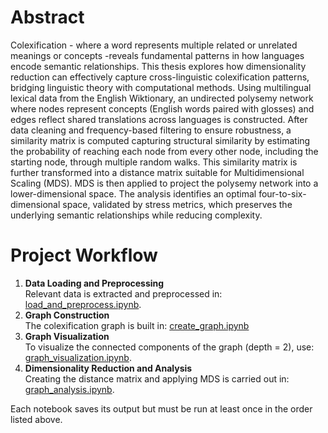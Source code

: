 # Abstract

Colexification - where a word represents multiple related or unrelated meanings or concepts -reveals fundamental patterns in how languages encode semantic relationships. This thesis explores how dimensionality reduction can effectively capture cross-linguistic colexification patterns, bridging linguistic theory with computational methods.
Using multilingual lexical data from the English Wiktionary, an undirected polysemy network where nodes represent concepts (English words paired with glosses) and edges reflect shared translations across languages is constructed. After data cleaning and frequency-based filtering to ensure robustness, a similarity matrix is computed capturing structural similarity by estimating the probability of reaching each node from every other node, including the starting node, through multiple random walks. This similarity matrix is further transformed into a distance matrix suitable for Multidimensional Scaling (MDS). MDS is then applied to project the polysemy network into a lower-dimensional space. The analysis identifies an optimal four-to-six-dimensional space, validated by stress metrics, which preserves the underlying semantic relationships while reducing complexity.

# Project Workflow

1) **Data Loading and Preprocessing** <br>
Relevant data is extracted and preprocessed in: [load_and_preprocess.ipynb](https://github.com/sinajaprlja/LexTyp/blob/main/load_and_preprocess.ipynb). <br>
2) **Graph Construction** <br>
The colexification graph is built in: [create_graph.ipynb](https://github.com/sinajaprlja/LexTyp/blob/main/create_graph.ipynb) <br>
3) **Graph Visualization** <br>
To visualize the connected components of the graph (depth = 2), use: [graph_visualization.ipynb](https://github.com/sinajaprlja/LexTyp/blob/main/graph_visualization.ipynb).<br>
4) **Dimensionality Reduction and Analysis**<br>
Creating the distance matrix and applying MDS is carried out in: [graph_analysis.ipynb](https://github.com/sinajaprlja/LexTyp/blob/main/graph_analysis.ipynb).

Each notebook saves its output but must be run at least once in the order listed above.

